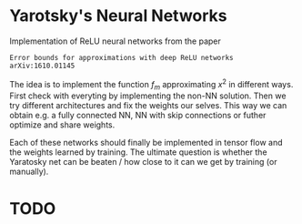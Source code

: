 # Yarotsky's Neural Networks

Implementation of ReLU neural networks from the paper

```
Error bounds for approximations with deep ReLU networks  arXiv:1610.01145
```

The idea is to implement the function $f_m$ approximating $x^2$ in different ways.
First check with everyting by implementing the non-NN solution. Then
we try different architectures and fix the weights our selves. This way
we can obtain e.g. a fully connected NN, NN with skip connections or futher
optimize and share weights.

Each of these networks should finally be implemented in tensor flow and the
weights learned by training. The ultimate question is whether the Yaratosky
net can be beaten / how close to it can we get by training (or manually).

# TODO